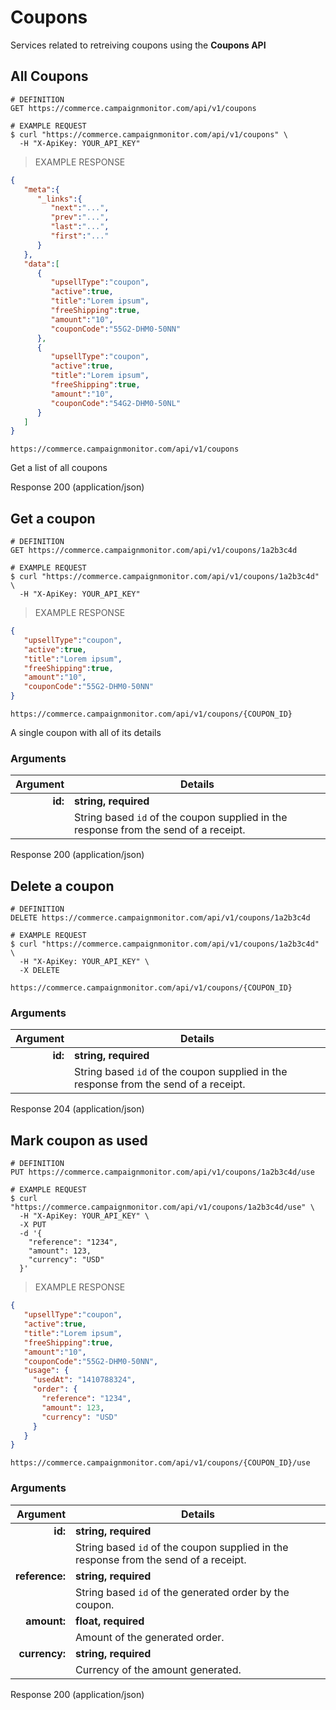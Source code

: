 # Coupons
Services related to retreiving coupons using the **Coupons API**

## All Coupons

```shell
# DEFINITION
GET https://commerce.campaignmonitor.com/api/v1/coupons

# EXAMPLE REQUEST
$ curl "https://commerce.campaignmonitor.com/api/v1/coupons" \
  -H "X-ApiKey: YOUR_API_KEY"
```

> EXAMPLE RESPONSE

```json
{
   "meta":{
      "_links":{
         "next":"...",
         "prev":"...",
         "last":"...",
         "first":"..."
      }
   },
   "data":[
      {
         "upsellType":"coupon",
         "active":true,
         "title":"Lorem ipsum",
         "freeShipping":true,
         "amount":"10",
         "couponCode":"55G2-DHM0-50NN"
      },
      {
         "upsellType":"coupon",
         "active":true,
         "title":"Lorem ipsum",
         "freeShipping":true,
         "amount":"10",
         "couponCode":"54G2-DHM0-50NL"
      }
   ]
}
```

`https://commerce.campaignmonitor.com/api/v1/coupons`

Get a list of all coupons

<aside class="success">
Response 200 (application/json)
</aside>

## Get a coupon

```shell
# DEFINITION
GET https://commerce.campaignmonitor.com/api/v1/coupons/1a2b3c4d

# EXAMPLE REQUEST
$ curl "https://commerce.campaignmonitor.com/api/v1/coupons/1a2b3c4d" \
  -H "X-ApiKey: YOUR_API_KEY"
```

> EXAMPLE RESPONSE

```json
{
   "upsellType":"coupon",
   "active":true,
   "title":"Lorem ipsum",
   "freeShipping":true,
   "amount":"10",
   "couponCode":"55G2-DHM0-50NN"
}
```

`https://commerce.campaignmonitor.com/api/v1/coupons/{COUPON_ID}`

A single coupon with all of its details

### Arguments

|Argument|Details|
|-------:|-----------|
|**id:**|**string, required**|
||String based `id` of the coupon supplied in the response from the send of a receipt.| 

<aside class="success">
Response 200 (application/json)
</aside>

## Delete a coupon

```shell
# DEFINITION
DELETE https://commerce.campaignmonitor.com/api/v1/coupons/1a2b3c4d

# EXAMPLE REQUEST
$ curl "https://commerce.campaignmonitor.com/api/v1/coupons/1a2b3c4d" \
  -H "X-ApiKey: YOUR_API_KEY" \
  -X DELETE
```

`https://commerce.campaignmonitor.com/api/v1/coupons/{COUPON_ID}`

### Arguments

|Argument|Details|
|-------:|-----------|
|**id:**|**string, required**|
||String based `id` of the coupon supplied in the response from the send of a receipt.| 

<aside class="success">
Response 204 (application/json)
</aside>

## Mark coupon as used

```shell
# DEFINITION
PUT https://commerce.campaignmonitor.com/api/v1/coupons/1a2b3c4d/use

# EXAMPLE REQUEST
$ curl "https://commerce.campaignmonitor.com/api/v1/coupons/1a2b3c4d/use" \
  -H "X-ApiKey: YOUR_API_KEY" \
  -X PUT
  -d '{
    "reference": "1234",
    "amount": 123,
    "currency": "USD"
  }'
```

> EXAMPLE RESPONSE

```json
{
   "upsellType":"coupon",
   "active":true,
   "title":"Lorem ipsum",
   "freeShipping":true,
   "amount":"10",
   "couponCode":"55G2-DHM0-50NN",
   "usage": {
     "usedAt": "1410788324",
     "order": {
       "reference": "1234",
       "amount": 123,
       "currency": "USD"
     }
   }
}
```

`https://commerce.campaignmonitor.com/api/v1/coupons/{COUPON_ID}/use`

### Arguments

|Argument|Details|
|-------:|-----------|
|**id:**|**string, required**|
||String based `id` of the coupon supplied in the response from the send of a receipt.|
|**reference:**|**string, required**|
||String based `id` of the generated order by the coupon.|
|**amount:**|**float, required**|
||Amount of the generated order.|
|**currency:**|**string, required**|
||Currency of the amount generated.|

<aside class="success">
Response 200 (application/json)
</aside>
